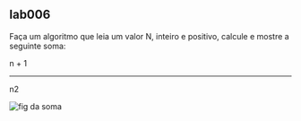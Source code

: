 lab006
------

Faça um algoritmo que leia um valor N, inteiro e positivo, calcule e mostre a seguinte soma:

n + 1
______

n2

![fig da soma](https://raw.github.com/flaviomicheletti/TDD/lab006/lab006-nsoma/nsoma.png "soma")

